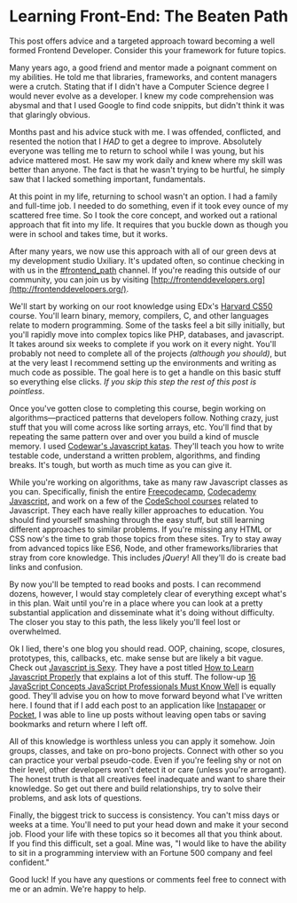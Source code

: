 
# Learning Front-End: The Beaten Path

This post offers advice and a targeted approach toward becoming a well formed Frontend Developer. Consider this your framework for future topics.

Many years ago, a good friend and mentor made a poignant comment on my abilities. He told me that libraries, frameworks, and content managers were a crutch. Stating that if I didn't have a Computer Science degree I would never evolve as a developer. I knew my code comprehension was abysmal and that I used Google to find code snippits, but didn't think it was that glaringly obvious.

Months past and his advice stuck with me. I was offended, conflicted, and resented the notion that I _HAD_ to get a degree to improve. Absolutely everyone was telling me to return to school while I was young, but his advice mattered most. He saw my work daily and knew where my skill was better than anyone. The fact is that he wasn't trying to be hurtful, he simply saw that I lacked something important, fundamentals.

At this point in my life, returning to school wasn't an option. I had a family and full-time job. I needed to do something, even if it took evey ounce of my scattered free time. So I took the core concept, and worked out a rational approach that fit into my life. It requires that you buckle down as though you were in school and takes time, but it works.

After many years, we now use this approach with all of our green devs at my development studio Uxiliary. It's updated often, so continue checking in with us in the [#frontend_path](https://frontenddevelopers.slack.com/messages/frontend_path/) [](https://frontenddevelopers.slack.com/messages/beyond_green/) channel. If you're reading this outside of our community, you can join us by visiting [http://frontenddevelopers.org](http://frontenddevelopers.org/).

We'll start by working on our root knowledge using EDx's [Harvard CS50](https://www.edx.org/course/introduction-computer-science-harvardx-cs50x) course. You'll learn binary, memory, compilers, C, and other languages relate to modern programming. Some of the tasks feel a bit silly initially, but you'll rapidly move into complex topics like PHP, databases, and javascript. It takes around six weeks to complete if you work on it every night. You'll probably not need to complete all of the projects _(although you should)_, but at the very least I recommend setting up the environments and writing as much code as possible. The goal here is to get a handle on this basic stuff so everything else clicks. _If you skip this step the rest of this post is pointless_.

Once you've gotten close to completing this course, begin working on algorithms—practiced patterns that developers follow. Nothing crazy, just stuff that you will come across like sorting arrays, etc. You'll find that by repeating the same pattern over and over you build a kind of muscle memory. I used [Codewar's Javascript katas](http://www.codewars.com/?language=javascript). They'll teach you how to write testable code, understand a written problem, algorithms, and finding breaks. It's tough, but worth as much time as you can give it.

While you're working on algorithms, take as many raw Javascript classes as you can. Specifically, finish the entire [Freecodecamp](http://freecodecamp.com/), [Codecademy Javascript](https://www.codecademy.com/en/tracks/javascript-combined), and work on a few of the [CodeSchool courses](https://www.codeschool.com/paths/javascript) related to Javascript. They each have really killer approaches to education. You should find yourself smashing through the easy stuff, but still learning different approaches to similar problems. If you're missing any HTML or CSS now's the time to grab those topics from these sites. Try to stay away from advanced topics like ES6, Node, and other frameworks/libraries that stray from core knowledge. This includes _jQuery_! All they'll do is create bad links and confusion.

By now you'll be tempted to read books and posts. I can recommend dozens, however, I would stay completely clear of everything except what's in this plan. Wait until you're in a place where you can look at a pretty substantial application and disseminate what it's doing without difficulty. The closer you stay to this path, the less likely you'll feel lost or overwhelmed.

Ok I lied, there's one blog you should read. OOP, chaining, scope, closures, prototypes, this, callbacks, etc. make sense but are likely a bit vague. Check out [Javascript is Sexy](http://javascriptissexy.com/). They have a post titled [How to Learn Javascript Properly](http://javascriptissexy.com/how-to-learn-javascript-properly/) that explains a lot of this stuff. The follow-up [16 JavaScript Concepts JavaScript Professionals Must Know Well](http://javascriptissexy.com/16-javascript-concepts-you-must-know-well/) is equally good. They'll advise you on how to move forward beyond what I've written here. I found that if I add each post to an application like [Instapaper](https://www.instapaper.com/) or [Pocket](https://getpocket.com/), I was able to line up posts without leaving open tabs or saving bookmarks and return where I left off.

All of this knowledge is worthless unless you can apply it somehow. Join groups, classes, and take on pro-bono projects. Connect with other so you can practice your verbal pseudo-code. Even if you're feeling shy or not on their level, other developers won't detect it or care (unless you're arrogant). The honest truth is that all creatives feel inadequate and want to share their knowledge. So get out there and build relationships, try to solve their problems, and ask lots of questions.

Finally, the biggest trick to success is consistency. You can't miss days or weeks at a time. You'll need to put your head down and make it your second job. Flood your life with these topics so it becomes all that you think about. If you find this difficult, set a goal. Mine was, "I would like to have the ability to sit in a programming interview with an Fortune 500 company and feel confident."

Good luck! If you have any questions or comments feel free to connect with me or an admin. We're happy to help.
